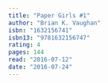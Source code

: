 ```yaml
---
title: "Paper Girls #1"
author: "Brian K. Vaughan"
isbn: "1632156741"
isbn13: "9781632156747"
rating: 4
pages: 144
read: "2016-07-12"
date: "2016-07-24"
---
```


